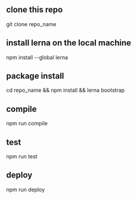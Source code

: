 ## clone this repo
git clone repo_name

## install lerna on the local machine
npm install --global lerna

## package install
cd repo_name && npm install && lerna bootstrap

## compile
npm run compile

## test
npm run test

## deploy
npm run deploy